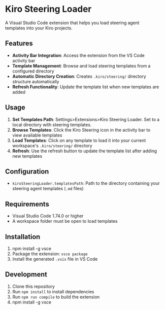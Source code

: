 # Kiro Steering Loader

A Visual Studio Code extension that helps you load steering agent templates into your Kiro projects.

## Features

- **Activity Bar Integration**: Access the extension from the VS Code activity bar
- **Template Management**: Browse and load steering templates from a configured directory
- **Automatic Directory Creation**: Creates `.kiro/steering/` directory structure automatically
- **Refresh Functionality**: Update the template list when new templates are added

## Usage

1. **Set Templates Path**: Settings>Extensions>Kiro Steering Loader.  Set to a local directory with steering templates.
2. **Browse Templates**: Click the Kiro Steering icon in the activity bar to view available templates
3. **Load Templates**: Click on any template to load it into your current workspace's `.kiro/steering/` directory
4. **Refresh**: Use the refresh button to update the template list after adding new templates

## Configuration

- `kiroSteeringLoader.templatesPath`: Path to the directory containing your steering agent templates (`.md` files)

## Requirements

- Visual Studio Code 1.74.0 or higher
- A workspace folder must be open to load templates

## Installation

1. npm install -g vsce
2. Package the extension: `vsce package`
3. Install the generated `.vsix` file in VS Code

## Development

1. Clone this repository
2. Run `npm install` to install dependencies
3. Run `npm run compile` to build the extension
4. npm install -g vsce